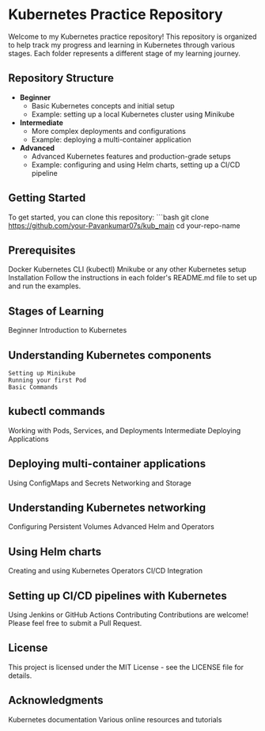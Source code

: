 # Kubernetes Practice Repository

Welcome to my Kubernetes practice repository! This repository is organized to help track my progress and learning in Kubernetes through various stages. Each folder represents a different stage of my learning journey.

## Repository Structure

- **Beginner**
  - Basic Kubernetes concepts and initial setup
  - Example: setting up a local Kubernetes cluster using Minikube
- **Intermediate**
  - More complex deployments and configurations
  - Example: deploying a multi-container application
- **Advanced**
  - Advanced Kubernetes features and production-grade setups
  - Example: configuring and using Helm charts, setting up a CI/CD pipeline

## Getting Started

To get started, you can clone this repository:
    ```bash
        git clone https://github.com/your-Pavankumar07s/kub_main
        cd your-repo-name
## Prerequisites
  Docker
  Kubernetes CLI (kubectl)
  Mnikube or any other Kubernetes setup
  Installation
  Follow the instructions in each folder's README.md file to set up and run the examples.
## Stages of Learning
   Beginner
   Introduction to Kubernetes

## Understanding Kubernetes components
    Setting up Minikube
    Running your first Pod
    Basic Commands

## kubectl commands
  Working with Pods, Services, and Deployments
  Intermediate
  Deploying Applications

## Deploying multi-container applications
  Using ConfigMaps and Secrets
  Networking and Storage

## Understanding Kubernetes networking
  Configuring Persistent Volumes
  Advanced
  Helm and Operators

## Using Helm charts
  Creating and using Kubernetes Operators
  CI/CD Integration

## Setting up CI/CD pipelines with Kubernetes
  Using Jenkins or GitHub Actions
  Contributing
  Contributions are welcome! Please feel free to submit a Pull Request.

## License
  This project is licensed under the MIT License - see the LICENSE file for details.

## Acknowledgments
  Kubernetes documentation
  Various online resources and tutorials
